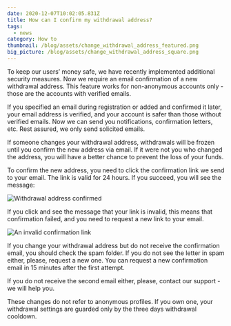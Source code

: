 ```yaml
---
date: 2020-12-07T10:02:05.831Z
title: How can I confirm my withdrawal address?
tags:
  - news
category: How to
thumbnail: /blog/assets/change_withdrawal_address_featured.png
big_picture: /blog/assets/change_withdrawal_address_square.png
---
```

To keep our users’ money safe, we have recently implemented additional security measures. Now we require an email confirmation of a new withdrawal address.  This feature works for non-anonymous accounts only - those are the accounts with verified emails.

If you specified an email during registration or added and confirmed it later, your email address is verified, and your account is safer than those without verified emails. Now we can send you notifications, confirmation letters, etc. Rest assured, we only send solicited emails.

If someone changes your withdrawal address, withdrawals will be frozen until you confirm the new address via email. If it were not you who changed the address, you will have a better chance to prevent the loss of your funds.

To confirm the new address, you need to click the confirmation link we send to your email. The link is valid for 24 hours. If you succeed, you will see the message: 



![](/blog/assets/confirmed.png "Withdrawal address confirmed")

If you click and see the message that your link is invalid, this means that confirmation failed, and you need to request a new link to your email.

![](/blog/assets/confirmed_invalid.png "An invalid confirmation link")

If you change your withdrawal address but do not receive the confirmation email, you should check the spam folder. If you do not see the letter in spam either, please, request a new one. You can request a new confirmation email in 15 minutes after the first attempt.

If you do not receive the second email either, please, contact our support - we will help you.

These changes do not refer to anonymous profiles. If you own one, your withdrawal settings are guarded only by the three days withdrawal cooldown.
